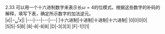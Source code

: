 2.33 可以用一个十六进制数字来表示长$\omega=4$的位模式。根据这些数字的补码的解释，填写下表，确定所示数字的加法逆元。  
|$x$||$-  ^t_\omega x$||
|---|---|---|---|
|十六进制|十进制|十进制|十六进制|
|0|0|0|0|
|5|5|-5|B|
|8|-8|-8|8|
|D|-3|3|3|
|F|-1|1|1|
